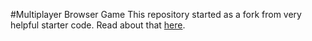 #Multiplayer Browser Game
This repository started as a fork from very helpful starter code. Read about that [here](https://medium.com/@omgimanerd/how-to-build-a-multiplayer-browser-game-4a793818c29b#.mea2a1qc6).

